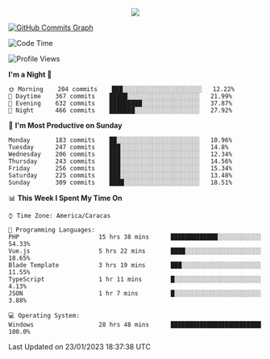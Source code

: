 <p align="center">
  <a href="http://www.github.com/thevacs">
    <img src="https://github-readme-streak-stats.herokuapp.com/?user=thevacs&stroke=ffffff&background=1c1917&ring=0891b2&fire=0891b2&currStreakNum=ffffff&currStreakLabel=0891b2&sideNums=ffffff&sideLabels=ffffff&dates=ffffff&hide_border=true" />
  </a>
  
  <a href="http://www.github.com/thevacs"><img src="https://github-readme-activity-graph.cyclic.app/graph?username=thevacs&bg_color=000000&color=ffffff&line=ff0000&point=ebebeb&area=true&hide_border=true" alt="GitHub Commits Graph" /></a>
  
</p>

<!--START_SECTION:waka-->
![Code Time](http://img.shields.io/badge/Code%20Time-1%2C073%20hrs%2012%20mins-blue)

![Profile Views](http://img.shields.io/badge/Profile%20Views-0-blue)

**I'm a Night 🦉** 

```text
🌞 Morning    204 commits    ███░░░░░░░░░░░░░░░░░░░░░░   12.22% 
🌆 Daytime    367 commits    █████░░░░░░░░░░░░░░░░░░░░   21.99% 
🌃 Evening    632 commits    █████████░░░░░░░░░░░░░░░░   37.87% 
🌙 Night      466 commits    ███████░░░░░░░░░░░░░░░░░░   27.92%

```
📅 **I'm Most Productive on Sunday** 

```text
Monday       183 commits    ██░░░░░░░░░░░░░░░░░░░░░░░   10.96% 
Tuesday      247 commits    ███░░░░░░░░░░░░░░░░░░░░░░   14.8% 
Wednesday    206 commits    ███░░░░░░░░░░░░░░░░░░░░░░   12.34% 
Thursday     243 commits    ███░░░░░░░░░░░░░░░░░░░░░░   14.56% 
Friday       256 commits    ███░░░░░░░░░░░░░░░░░░░░░░   15.34% 
Saturday     225 commits    ███░░░░░░░░░░░░░░░░░░░░░░   13.48% 
Sunday       309 commits    ████░░░░░░░░░░░░░░░░░░░░░   18.51%

```


📊 **This Week I Spent My Time On** 

```text
⌚︎ Time Zone: America/Caracas

💬 Programming Languages: 
PHP                      15 hrs 38 mins      █████████████░░░░░░░░░░░░   54.33% 
Vue.js                   5 hrs 22 mins       ████░░░░░░░░░░░░░░░░░░░░░   18.65% 
Blade Template           3 hrs 19 mins       ███░░░░░░░░░░░░░░░░░░░░░░   11.55% 
TypeScript               1 hr 11 mins        █░░░░░░░░░░░░░░░░░░░░░░░░   4.13% 
JSON                     1 hr 7 mins         █░░░░░░░░░░░░░░░░░░░░░░░░   3.88%

💻 Operating System: 
Windows                  28 hrs 48 mins      █████████████████████████   100.0%

```


 Last Updated on 23/01/2023 18:37:38 UTC
<!--END_SECTION:waka-->
